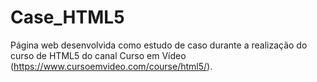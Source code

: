 # Case_HTML5
 Página web desenvolvida como estudo de caso durante a realização do curso de HTML5 do canal Curso em Vídeo (https://www.cursoemvideo.com/course/html5/). 
